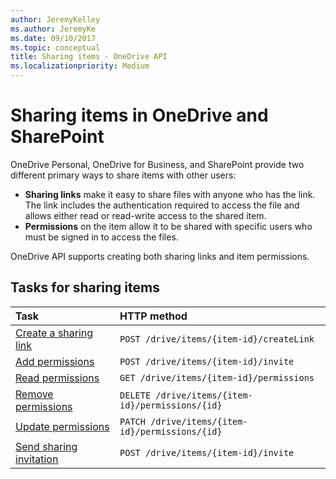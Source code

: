 ```yaml
---
author: JeremyKelley
ms.author: JeremyKe
ms.date: 09/10/2017
ms.topic: conceptual
title: Sharing items - OneDrive API
ms.localizationpriority: Medium
---
```

# Sharing items in OneDrive and SharePoint

OneDrive Personal, OneDrive for Business, and SharePoint provide two different
primary ways to share items with other users:

* **Sharing links** make it easy to share files with anyone who has the link. The link
  includes the authentication required to access the file and allows either read
  or read-write access to the shared item.
* **Permissions** on the item allow it to be shared with specific users who must be
  signed in to access the files.

OneDrive API supports creating both sharing links and item permissions.

## Tasks for sharing items

| Task                                           | HTTP method                                      |
|:-----------------------------------------------|:-------------------------------------------------|
| [Create a sharing link](../api/driveitem_createlink.md) | `POST /drive/items/{item-id}/createLink`         |
| [Add permissions](../api/driveitem_invite.md)                   | `POST /drive/items/{item-id}/invite`             |
| [Read permissions](../api/driveitem_list_permissions.md)             | `GET /drive/items/{item-id}/permissions`         |
| [Remove permissions](../api/permission_delete.md)     | `DELETE /drive/items/{item-id}/permissions/{id}` |
| [Update permissions](../api/permission_update.md)     | `PATCH /drive/items/{item-id}/permissions/{id}`  |
| [Send sharing invitation](../api/driveitem_invite.md)           | `POST /drive/items/{item-id}/invite`             |

<!-- {
  "type": "#page.annotation",
  "description": "Overview of various ways to share items with OneDrive API",
  "keywords": "sharing items files folders onedrive sharepoint",
  "section": "documentation",
  "tocPath": "Sharing"

} -->
